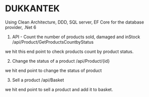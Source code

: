 # DUKKANTEK

Using Clean Architecture, DDD, SQL server, EF Core for the database provider, .Net 6

1) API - Count the number of products sold, damaged and inStock
/api/Product/GetProductsCountbyStatus

we hit this end point to check products count by product status.

2) Change the status of a product
/api/Product/{id}

we hit end point to change the status of product

3) Sell a product
/api/Basket

we hit end point to sell a product and add it to basket.
